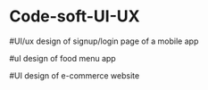 # Code-soft-UI-UX
#UI/ux design of signup/login page of a mobile app

#uI design of food menu app

#UI design of e-commerce website
